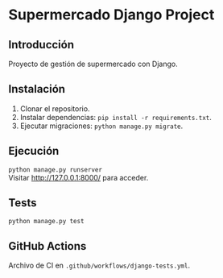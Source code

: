 # Supermercado Django Project

## Introducción
Proyecto de gestión de supermercado con Django.

## Instalación
1. Clonar el repositorio.
2. Instalar dependencias: `pip install -r requirements.txt`.
3. Ejecutar migraciones: `python manage.py migrate`.

## Ejecución
`python manage.py runserver`  
Visitar http://127.0.0.1:8000/ para acceder.

## Tests
`python manage.py test`

## GitHub Actions
Archivo de CI en `.github/workflows/django-tests.yml`.
